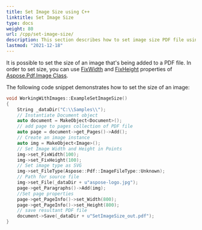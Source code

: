 ```yaml
---
title: Set Image Size using C++
linktitle: Set Image Size
type: docs
weight: 80
url: /cpp/set-image-size/
description: This section describes how to set image size PDF file using C++ library.
lastmod: "2021-12-18"
---
```


It is possible to set the size of an image that's being added to a PDF file. In order to set size, you can use [FixWidth](https://reference.aspose.com/pdf/cpp/class/aspose.pdf.image#a08f2f92b184632385eab19fb96c6d40e) and [FixHeight](https://reference.aspose.com/pdf/cpp/class/aspose.pdf.image#aed67b52e058b97df6931c214d7092dfa) properties of [Aspose.Pdf.Image Class](https://reference.aspose.com/pdf/cpp/class/aspose.pdf.image).

The following code snippet demonstrates how to set the size of an image:

```cpp
void WorkingWithImages::ExampleSetImageSize()
{
    String _dataDir("C:\\Samples\\");
    // Instantiate Document object
    auto document = MakeObject<Document>();
    // add page to pages collection of PDF file
    auto page = document->get_Pages()->Add();
    // Create an image instance
    auto img = MakeObject<Image>();
    // Set Image Width and Height in Points
    img->set_FixWidth(100);
    img->set_FixHeight(100);
    // Set image type as SVG
    img->set_FileType(Aspose::Pdf::ImageFileType::Unknown);
    // Path for source file
    img->set_File(_dataDir + u"aspose-logo.jpg");
    page->get_Paragraphs()->Add(img);
    //Set page properties
    page->get_PageInfo()->set_Width(800);
    page->get_PageInfo()->set_Height(800);
    // save resultant PDF file
    document->Save(_dataDir + u"SetImageSize_out.pdf");
}
```

